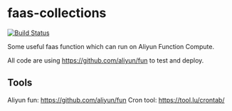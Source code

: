 # faas-collections

[![Build Status](https://travis-ci.org/htynkn/faas-collections.svg?branch=master)](https://travis-ci.org/htynkn/faas-collections)

Some useful faas function which can run on Aliyun Function Compute.

All code are using https://github.com/aliyun/fun to test and deploy.

## Tools
Aliyun fun: https://github.com/aliyun/fun
Cron tool: https://tool.lu/crontab/
